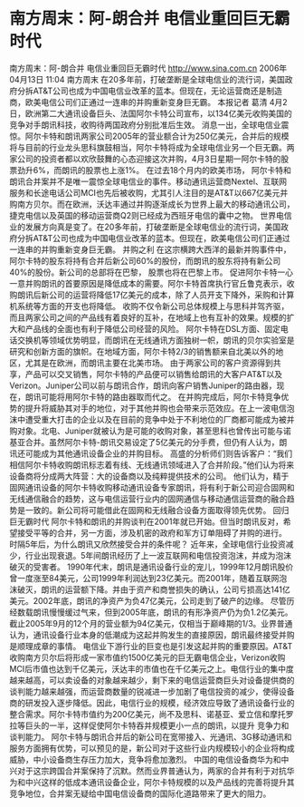 # 南方周末：阿-朗合并 电信业重回巨无霸时代

南方周末：阿-朗合并 电信业重回巨无霸时代
http://www.sina.com.cn 2006年04月13日 11:04 南方周末
在20多年前，打破垄断是全球电信业的流行词，美国政府分拆AT&T公司也成为中国电信业改革的蓝本。但现在，无论运营商还是制造商，欧美电信公司们正通过一连串的并购重新变身巨无霸。
本报记者 葛清
4月2日，欧洲第二大通讯设备巨头、法国阿尔卡特公司宣布，以134亿美元收购美国的竞争对手朗讯科技，收购待两国政府分别批准后生效。
消息一出，全球电信业震惊。阿尔卡特和朗讯两家公司2005年的营业额合计为250亿美元，合并后的规模将与目前的行业龙头思科旗鼓相当，阿尔卡特将成为全球电信业另一个巨无霸。两家公司的投资者都以欢欣鼓舞的心态迎接这次并购，4月3日星期一阿尔卡特的股票劲升6%，而朗讯的股票也上涨1%。
在过去18个月内的欧美市场，
阿尔卡特和朗讯合并案并不是唯一震惊全球电信业的事件。移动通讯运营商Nextel、互联网服务和长途电话公司MCI也先后被收购，尤其引人注目的是AT&T以667亿美元并购南方贝尔。而在欧洲，沃达丰通过并购逐渐成长为世界上最大的移动通讯公司，捷克电信以及英国的移动运营商Q2则已经成为西班牙电信的囊中之物。
世界电信业的发展方向真是变了。在20多年前，打破垄断是全球电信业的流行词，美国政府分拆AT&T公司也成为中国电信业改革的蓝本。但现在，欧美电信公司们正通过一连串的并购重新变身巨无霸。
并购之利
在这宗横跨大西洋的最新并购事件中，阿尔卡特的股东将持有合并后新公司60%的股份，而朗讯的股东将持有新公司40%的股份。新公司的总部将在巴黎，
股票也将在巴黎上市。
促进阿尔卡特一心一意并购朗讯的首要原因是降低成本的需要。阿尔卡特首席执行官丘鲁克表示，收购朗讯后新公司的运营将降低17亿美元的成本，除了人员开支下降外，采购和计算机系统等方面的开支也将降低。
收购不仅令新公司总体规模上与思科并驾齐驱，而且两家公司之间的产品线有着良好的互补，在地域上也有互补的效果。规模的扩大和产品线的全面也有利于降低公司经营的风险。
阿尔卡特在DSL方面、固定电话交换机等领域优势明显，而朗讯在无线通讯方面独树一帜，朗讯的贝尔实验室是研究和创新方面的旗帜。在地域方面，阿尔卡特2/3的销售额来自北美以外的地区，尤其是在欧洲，而朗讯主要在北美市场。
由于两家公司的客户资源得到共享，产品可以交叉销售，阿尔卡特的产品便可以销售给朗讯的大客户AT&T以及Verizon。Juniper公司以前与朗讯合作，朗讯向客户销售Juniper的路由器，现在，朗讯可能将用阿尔卡特的路由器取而代之。
在并购完成后，阿尔卡特竞争优势的提升将威胁其对手的地位，对于其他并购也会带来示范效应。在上一波电信泡沫中遭受重大打击的企业以及在目前的竞争中处于不利地位的厂商都可能成为被并购对象。北电、Juniper就被认为是可能的收购对象，甚至思科也曾传出可能与诺基亚合并。虽然阿尔卡特-朗讯交易设定了5亿美元的分手费，但仍有人认为，朗讯还可能成为其他通讯设备企业的并购目标。
高盛的分析师们则告诉客户：“我们相信阿尔卡特收购朗讯标志着有线、无线通讯领域进入了合并阶段。”他们认为将来设备商将分成两大阵营：大的设备商以及纯粹提供技术的公司。
他们认为，精于固网通讯设备的阿尔卡特收购移动通讯设备专家朗讯，将有利于新公司迎合固网和无线通信融合的趋势，这与电信运营行业内的固网通信与移动通信运营商的融合趋势是一致的。新公司将可能借此在固网和无线融合设备方面取得领先优势。
回归巨无霸时代
阿尔卡特和朗讯的并购谈判在2001年就已开始。但当时朗讯反对，希望接受平等的合并，另一方面，涉及机密的政府和军方订单阻碍了并购的进行。
时隔5年后，为什么朗讯又欣然接受合并的条件呢？
近年来，全球电信行业投资减少，行业出现衰退。5年间朗讯经历了上一波互联网和电信投资泡沫，并成为泡沫破灭的受害者。
1990年代末，朗讯是通讯设备行业的宠儿，1999年12月朗讯股价曾一度涨至84美元，公司1999年利润达到23亿美元。而2001年，随着互联网泡沫破灭，朗讯的运营额下降。并由于资产和商誉损失的确认，公司亏损高达141亿美元。2002年底，朗讯的净资产为负47亿美元，公司走到了破产的边缘。
尽管历经数载朗讯慢慢缓过气来，但到2005年底，朗讯的有形净资产仍为负1.2亿美元。截止2005年9月的12个月的营业额为94亿美元，仅相当于巅峰期的1/3。业界普通认为，通讯设备行业本身的低潮成为这起并购发生的直接原因，朗讯最终接受并购是顺理成章的事情。
电信业下游行业的巨变也是引发这起并购的重要原因。AT&T收购南方贝尔后将形成一家市值约1500亿美元的巨无霸电信企业，Verizon收购MCI后市值也达到千亿美元，沃达丰的市值也在千亿美元之上。电信行业的集中度越来越高，可以卖设备的对象越来越少，剩下来的电信运营商巨头对设备提供商的谈判能力越来越强，而运营商数量的锐减进一步加剧了电信投资的减少，使得设备商的研发投入逐步降低。因此，电信行业的规模，经济效应导致了通讯设备行业的整合需求。阿尔卡特市值约为200亿美元，尚不及思科、诺基亚、爱立信和摩托罗拉等巨头的一半，这样促使阿尔卡特吞并规模更小一点的朗讯，以提升
竞争力和谈判能力。
阿尔卡特与朗讯合并后的新公司在宽带接入、光通讯、3G移动通讯和服务方面拥有优势，可以预见的是，新公司对于这些行业内规模较小的企业将构成威胁，中小设备商生存压力加大，竞争将愈加激烈。
中国的电信设备商华为和中兴对于这宗跨国合并案保持了沉默。然而业界普通认为，两家的合并有利于对抗华为和中兴这样的低成本通讯设备企业，阿尔卡特规模的以及产品线的完善将提升其竞争地位，合并案无疑给中国电信设备商的国际化道路带来了更大的阻力。

